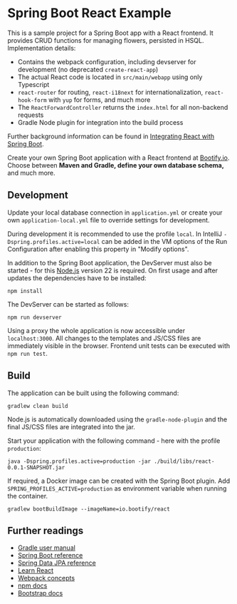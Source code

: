 # Spring Boot React Example

This is a sample project for a Spring Boot app with a React frontend. It provides CRUD functions for managing flowers, persisted in HSQL. Implementation details:

* Contains the webpack configuration, including devserver for development (no deprecated `create-react-app`)
* The actual React code is located in `src/main/webapp` using only Typescript
* `react-router` for routing, `react-i18next` for internationalization, `react-hook-form` with `yup` for forms, and much more
* The `ReactForwardController` returns the `index.html` for all non-backend requests
* Gradle Node plugin for integration into the build process

Further background information can be found in [Integrating React with Spring Boot](https://bootify.io/frontend/react-spring-boot-integration.html).

Create your own Spring Boot application with a React frontend at [Bootify.io](https://bootify.io). Choose between **Maven and Gradle, define your own database schema,** and much more.

## Development

Update your local database connection in `application.yml` or create your own `application-local.yml` file to override
settings for development.

During development it is recommended to use the profile `local`. In IntelliJ `-Dspring.profiles.active=local` can be
added in the VM options of the Run Configuration after enabling this property in "Modify options".

In addition to the Spring Boot application, the DevServer must also be started - for this
[Node.js](https://nodejs.org/) version 22 is required. On first usage and after updates the dependencies have to be installed:

```
npm install
```

The DevServer can be started as follows:

```
npm run devserver
```

Using a proxy the whole application is now accessible under `localhost:3000`. All changes to the templates and JS/CSS
files are immediately visible in the browser. Frontend unit tests can be executed with `npm run test`.

## Build

The application can be built using the following command:

```
gradlew clean build
```

Node.js is automatically downloaded using the `gradle-node-plugin` and the final JS/CSS files are integrated into the jar.

Start your application with the following command - here with the profile `production`:

```
java -Dspring.profiles.active=production -jar ./build/libs/react-0.0.1-SNAPSHOT.jar
```

If required, a Docker image can be created with the Spring Boot plugin. Add `SPRING_PROFILES_ACTIVE=production` as
environment variable when running the container.

```
gradlew bootBuildImage --imageName=io.bootify/react
```

## Further readings

* [Gradle user manual](https://docs.gradle.org/)  
* [Spring Boot reference](https://docs.spring.io/spring-boot/docs/current/reference/htmlsingle/)  
* [Spring Data JPA reference](https://docs.spring.io/spring-data/jpa/reference/jpa.html)
* [Learn React](https://react.dev/learn)
* [Webpack concepts](https://webpack.js.org/concepts/)  
* [npm docs](https://docs.npmjs.com/)  
* [Bootstrap docs](https://getbootstrap.com/docs/5.3/getting-started/introduction/)  
